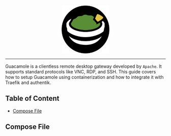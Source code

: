 <p align="center">
<img height="150" title="Guacamole" src="/docs/assets/img/guacamole.logo.svg" alt="">
</p>

---

Guacamole is a clientless remote desktop gateway developed by `Apache`. It supports standard protocols like VNC, RDP, and SSH. This guide covers how to setup Guacamole using containerization and how to integrate it with Traefik and authentik.

## Table of Content

- [Compose File](#compose-file)

## Compose File